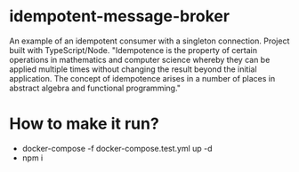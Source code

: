 # idempotent-message-broker
An example of an idempotent consumer with a singleton connection. Project built with TypeScript/Node. "Idempotence is the property of certain operations in mathematics and computer science whereby they can be applied multiple times without changing the result beyond the initial application. The concept of idempotence arises in a number of places in abstract algebra and functional programming."

# How to make it run?
- docker-compose -f docker-compose.test.yml up -d
- npm i